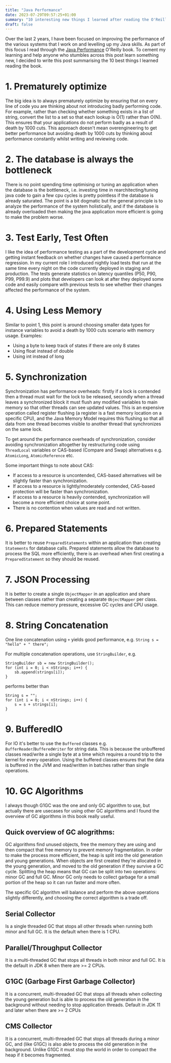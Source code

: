 ```yaml
---
title: "Java Performance"
date: 2023-07-29T09:57:25+01:00
summary: "10 interesting new things I learned after reading the O'Reilly Java Performance book."
draft: false
---
```


Over the last 2 years, I have been focused on improving the performance of the various systems that I work on and levelling up my Java skills. As part of this focus I read through the [Java Performance](https://www.oreilly.com/library/view/java-performance-2nd/9781492056102/) O'Reilly book. To cement my learning and help anyone who stumbles across this post learn something new, I decided to write this post summarising the 10 best things I learned reading the book.

# 1. Prematurely optimize

The big idea is to always prematurely optimize by ensuring that on every line of code you are thinking about not introducing badly performing code. For example, rather than checking whether something exists in a list of string, convert the list to a set so that each lookup is O(1) rather than O(N). This ensures that your applications do not perform badly as a result of death by 1000 cuts. This approach doesn't mean overengineering to get better performance but avoiding death by 1000 cuts by thinking about performance constantly whilst writing and reviewing code.

# 2. The database is always the bottleneck

There is no point spending time optimising or tuning an application when the database is the bottleneck, i.e. investing time in rearchitecting/tuning java code to gain a few cpu cycles is pretty pointless if the database is already saturated. The point is a bit dogmatic but the general principle is to analyze the performance of the system holistically, and if the database is already overloaded then making the java application more efficient is going to make the problem worse.

# 3. Test Early, Test Often

I like the idea of performance testing as a part of the development cycle and getting instant feedback on whether changes have caused a performance regression. In my current role I introduced nightly load tests that run at the same time every night on the code currently deployed in staging and production. The tests generate statistics on latency quantiles (P50, P90, P99, P99.9) and plots that developers can look at after they deployed some code and easily compare with previous tests to see whether their changes affected the performance of the system.

# 4. Using Less Memory

Similar to point 1, this point is around choosing smaller data types for instance variables to avoid a death by 1000 cuts scenario with memory usage. Examples:
- Using a byte to keep track of states if there are only 8 states
- Using float instead of double
- Using int instead of long

# 5. Synchronization

Synchronization has performance overheads: firstly if a lock is contended then a thread must wait for the lock to be released, secondly when a thread leaves a synchronized block it must flush any modified variables to main memory so that other threads can see updated values. This is an expensive operation called register flushing (a register is a fast memory location on a specific CPU), and the Java Memory Model requires this flushing so that all data from one thread becomes visible to another thread that synchronizes on the same lock.

To get around the performance overheads of synchronization, consider avoiding synchronization altogether by restructuring code using `ThreadLocal` variables or CAS-based (Compare and Swap) alternatives e.g. `AtomicLong`, `AtomicReference` etc.

Some important things to note about CAS:
- If access to a resource is uncontended, CAS-based alternatives will be slightly faster than synchronization.
- If access to a resource is lightly/moderately contended, CAS-based protection will be faster than synchronization.
- If access to a resource is heavily contended, synchronization will become a more efficient choice at some point.
- There is no contention when values are read and not written.

# 6. Prepared Statements

It is better to reuse `PreparedStatements` within an application than creating `Statements` for database calls. Prepared statements allow the database to process the SQL more efficiently, there is an overhead when first creating a `PreparedStatement` so they should be reused.

# 7. JSON Processing

It is better to create a single `ObjectMapper` in an application and share between classes rather than creating a separate `ObjectMapper` per class. This can reduce memory pressure, excessive GC cycles and CPU usage.

# 8. String Concatenation

One line concatenation using `+` yields good performance, e.g. `String s = "hello" + " there";`

For multiple concatenation operations, use `StringBuilder`, e.g.
```
StringBuilder sb = new StringBuilder();
for (int i = 0; i < nStrings; i++) {
    sb.append(strings[i]);
}
```

performs better than
```
String s = "";
for (int i = 0; i < nStrings; i++) {
    s = s + strings[i];
}
```

# 9. BufferedIO

For IO it's better to use the `Buffered` classes e.g. `BufferReader`/`BufferedWriter` for string data. This is because the unbuffered classes read/write a single byte at a time which requires a round trip to the kernel for every operation. Using the buffered classes ensures that the data is buffered in the JVM and read/written in batches rather than single operations.

# 10. GC Algorithms

I always though G1GC was the one and only GC algorithm to use, but actually there are usecases for using other GC algorithms and I found the overview of GC algorithms in this book really useful.

## Quick overview of GC alogrithms:

GC algorithms find unused objects, free the memory they are using and then compact that free memory to prevent memory fragmentation. In order to make the process more efficient, the heap is split into the old generation and young generations. When objects are first created they're allocated in the young generation, and moved to the old generation if they survive a GC cycle. Splitting the heap means that GC can be split into two operations: minor GC and full GC. Minor GC only needs to collect garbage for a small portion of the heap so it can run faster and more often.

The specific GC algorithm will balance and perform the above operations slightly differently, and choosing the correct algorithm is a trade off.

## Serial Collector

Is a single threaded GC that stops all other threads when running both minor and full GC. It is the default when there is 1 CPU.

## Parallel/Throughput Collector

It is a multi-threaded GC that stops all threads in both minor and full GC. It is the default in JDK 8 when there are >= 2 CPUs.

## G1GC (Garbage First Garbage Collector)

It is a concurrent, multi-threaded GC that stops all threads when collecting the young generation but is able to process the old generation in the background without needing to stop application threads. Default in JDK 11 and later when there are >= 2 CPUs

## CMS Collector

It is a concurrent, multi-threaded GC that stops all threads during a minor GC, and (like G1GC) is also able to process the old generation in the background. Unlike G1GC it must stop the world in order to compact the heap if it becomes fragmented.
